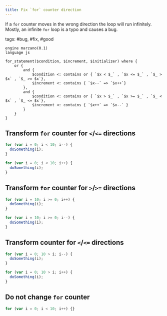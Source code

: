 ```yaml
---
title: Fix `for` counter direction
---
```


If a `for` counter moves in the wrong direction the loop will run infinitely. Mostly, an infinite `for` loop is a typo and causes a bug.

tags: #bug, #fix, #good

```grit
engine marzano(0.1)
language js

for_statement($condition, $increment, $initializer) where {
    or {
        and {
            $condition <: contains or { `$x < $_` , `$x <= $_` , `$_ > $x` , `$_ >= $x`},
            $increment <: contains { `$x--` => `$x++`}
        },
        and {
            $condition <: contains or { `$x > $_` , `$x >= $_` , `$_ < $x` , `$_ <= $x`},
            $increment <: contains { `$x++` => `$x--` }
        }
    }
}
```

## Transform `for` counter for `<`/`<=` directions

```javascript
for (var i = 0; i < 10; i--) {
  doSomething(i);
}
```

```typescript
for (var i = 0; i < 10; i++) {
  doSomething(i);
}
```

## Transform `for` counter for `>`/`>=` directions

```javascript
for (var i = 10; i >= 0; i++) {
  doSomething(i);
}
```

```typescript
for (var i = 10; i >= 0; i--) {
  doSomething(i);
}
```

## Transform counter for `<`/`<=` directions

```javascript
for (var i = 0; 10 > i; i--) {
  doSomething(i);
}
```

```typescript
for (var i = 0; 10 > i; i++) {
  doSomething(i);
}
```

## Do not change `for` counter

```javascript
for (var i = 0; i < 10; i++) {}
```
